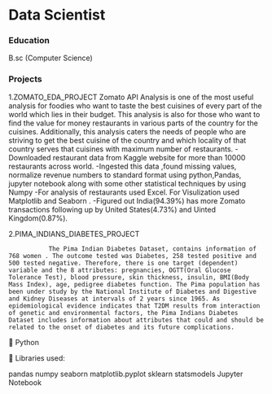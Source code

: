 # Data Scientist

### Education
B.sc (Computer Science)

### Projects
1.ZOMATO_EDA_PROJECT
                   Zomato API Analysis is one of the most useful analysis for foodies who want to taste the best cuisines of every part of the world which lies in their budget. This analysis is also for those who want to find the value for money restaurants in various parts of the country for the cuisines. Additionally, this analysis caters the needs of people who are striving to get the best cuisine of the country and which locality of that country serves that cuisines with maximum number of restaurants.
-Downloaded restaurant data from Kaggle website for more than 10000 restaurants across world. 
-Ingested this data ,found missing values, normalize revenue numbers to standard format using python,Pandas, jupyter notebook along with some other statistical techniques by using Numpy
-For analysis of  restaurants used Excel. For Visulization used Matplotlib and Seaborn .
-Figured out India(94.39%) has more Zomato transactions following up by United States(4.73%) and Uinted Kingdom(0.87%).


2.PIMA_INDIANS_DIABETES_PROJECT

               The Pima Indian Diabetes Dataset, contains information of 768 women . The outcome tested was Diabetes, 258 tested positive and 500 tested negative. Therefore, there is one target (dependent) variable and the 8 attributes: pregnancies, OGTT(Oral Glucose Tolerance Test), blood pressure, skin thickness, insulin, BMI(Body Mass Index), age, pedigree diabetes function. The Pima population has been under study by the National Institute of Diabetes and Digestive and Kidney Diseases at intervals of 2 years since 1965. As epidemiological evidence indicates that T2DM results from interaction of genetic and environmental factors, the Pima Indians Diabetes Dataset includes information about attributes that could and should be related to the onset of diabetes and its future complications.

📌 Python 

📌 Libraries used:

pandas
numpy
seaborn
matplotlib.pyplot
sklearn
statsmodels
Jupyter Notebook
